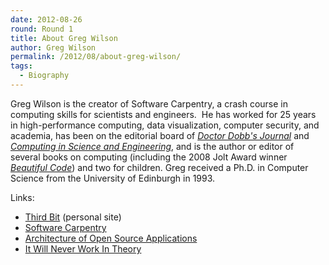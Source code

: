 ```yaml
---
date: 2012-08-26
round: Round 1
title: About Greg Wilson
author: Greg Wilson
permalink: /2012/08/about-greg-wilson/
tags:
  - Biography
---
```

Greg Wilson is the creator of Software Carpentry, a crash course in computing skills for scientists and engineers.  He has worked for 25 years in high-performance computing, data visualization, computer security, and academia, has been on the editorial board of [*Doctor Dobb's Journal*][1] and [*Computing in Science and Engineering*][2], and is the author or editor of several books on computing (including the 2008 Jolt Award winner [*Beautiful Code*][3]) and two for children. Greg received a Ph.D. in Computer Science from the University of Edinburgh in 1993.

Links:

*   [Third Bit][4] (personal site)
*   [Software Carpentry][5]
*   [Architecture of Open Source Applications][6]
*   [It Will Never Work In Theory][7]

 [1]: http://www.drdobbs.com/
 [2]: http://cise.aip.org/
 [3]: http://www.amazon.com/Beautiful-Code-Leading-Programmers-Practice/dp/0596510047
 [4]: http://third-bit.com
 [5]: http://software-carpentry.org
 [6]: http://aosabook.org
 [7]: http://neverworkintheory.org
